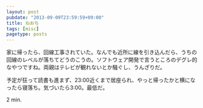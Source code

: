 ```yaml
---
layout: post
pubdate: "2013-09-09T23:59:59+09:00"
title: ねおち
tags: [misc]
pagetype: posts
---
```

家に帰ったら、回線工事されていた。なんでも近所に線を引き込んだら、うちの回線のレベルが落ちてどうのこうの。ソフトウェア開発で言うところのデグレ的なやつですね。両親はテレビが観れないとか騒ぐし、うんざりだ。

予定が狂って読書も進まず、23:00近くまで居座られ、やっと帰ったかと横になったら寝落ち。気づいたら3:00。最低だ。

2 min.
